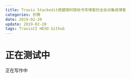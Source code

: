 ```yaml
---
title: Travis Stackedit搭建随时随地书写博客的全自动集成博客
categories: 折腾
date: 2019-02-20
update: 2019-02-20
tags: TravisCI HEXO Github
---
```



# 正在测试中
正在写作中